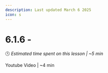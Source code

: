```yaml
---
description: Last updated March 6 2025
icon: s
---
```


# 6.1.6 -

:clock4:  _Estimated time spent on this lesson | \~5 min_

Youtube Video | \~4 min
